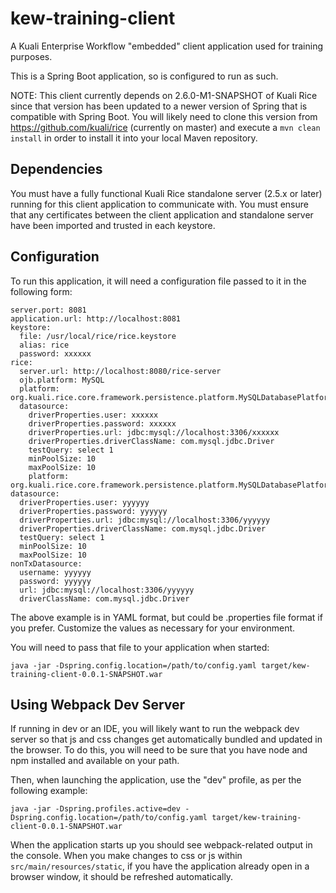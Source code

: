 # kew-training-client

A Kuali Enterprise Workflow "embedded" client application used for training purposes.

This is a Spring Boot application, so is configured to run as such.

NOTE: This client currently depends on 2.6.0-M1-SNAPSHOT of Kuali Rice since that version has been
updated to a newer version of Spring that is compatible with Spring Boot. You will likely need to
clone this version from https://github.com/kuali/rice (currently on master) and execute a `mvn clean install` in order to install it into your local Maven repository.

## Dependencies

You must have a fully functional Kuali Rice standalone server (2.5.x or later) running for this client
application to communicate with. You must ensure that any certificates between the client application
and standalone server have been imported and trusted in each keystore.

## Configuration

To run this application, it will need a configuration file passed to it in the following form:

```
server.port: 8081
application.url: http://localhost:8081
keystore:
  file: /usr/local/rice/rice.keystore
  alias: rice
  password: xxxxxx
rice:
  server.url: http://localhost:8080/rice-server
  ojb.platform: MySQL
  platform: org.kuali.rice.core.framework.persistence.platform.MySQLDatabasePlatform
  datasource:
    driverProperties.user: xxxxxx
    driverProperties.password: xxxxxx
    driverProperties.url: jdbc:mysql://localhost:3306/xxxxxx
    driverProperties.driverClassName: com.mysql.jdbc.Driver
    testQuery: select 1
    minPoolSize: 10
    maxPoolSize: 10
    platform: org.kuali.rice.core.framework.persistence.platform.MySQLDatabasePlatform
datasource:
  driverProperties.user: yyyyyy
  driverProperties.password: yyyyyy
  driverProperties.url: jdbc:mysql://localhost:3306/yyyyyy
  driverProperties.driverClassName: com.mysql.jdbc.Driver
  testQuery: select 1
  minPoolSize: 10
  maxPoolSize: 10
nonTxDatasource:
  username: yyyyyy
  password: yyyyyy
  url: jdbc:mysql://localhost:3306/yyyyyy
  driverClassName: com.mysql.jdbc.Driver
```

The above example is in YAML format, but could be .properties file format if you prefer. Customize the values as necessary for your environment.

You will need to pass that file to your application when started:

```java -jar -Dspring.config.location=/path/to/config.yaml target/kew-training-client-0.0.1-SNAPSHOT.war```

## Using Webpack Dev Server

If running in dev or an IDE, you will likely want to run the webpack dev server so that js and css changes get automatically bundled and updated in the browser. To do this, you will need to be sure that you have node and npm installed and available on your path.

Then, when launching the application, use the "dev" profile, as per the following example:

```java -jar -Dspring.profiles.active=dev -Dspring.config.location=/path/to/config.yaml target/kew-training-client-0.0.1-SNAPSHOT.war```

When the application starts up you should see webpack-related output in the console. When you make changes to css or js within `src/main/resources/static`, if you have the application already open in a browser window, it should be refreshed automatically. 
